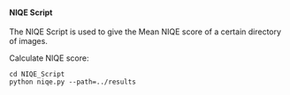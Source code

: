 #### NIQE Script

The NIQE Script is used to give the Mean NIQE score of a certain directory of images.

Calculate NIQE score:

```
cd NIQE_Script
python niqe.py --path=../results
```
